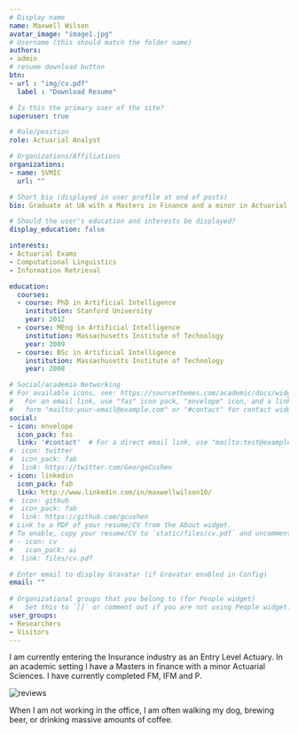 ```yaml
---
# Display name
name: Maxwell Wilson
avatar_image: "image1.jpg"
# Username (this should match the folder name)
authors:
- admin
# resume download button
btn:
- url : "img/cv.pdf"
  label : "Download Resume"

# Is this the primary user of the site?
superuser: true

# Role/position
role: Actuarial Analyst

# Organizations/Affiliations
organizations:
- name: SVMIC
  url: ""

# Short bio (displayed in user profile at end of posts)
bio: Graduate at UA with a Masters in Finance and a minor in Actuarial Science

# Should the user's education and interests be displayed?
display_education: false

interests:
- Actuarial Exams
- Computational Linguistics
- Information Retrieval

education:
  courses:
  - course: PhD in Artificial Intelligence
    institution: Stanford University
    year: 2012
  - course: MEng in Artificial Intelligence
    institution: Massachusetts Institute of Technology
    year: 2009
  - course: BSc in Artificial Intelligence
    institution: Massachusetts Institute of Technology
    year: 2008

# Social/academia Networking
# For available icons, see: https://sourcethemes.com/academic/docs/widgets/#icons
#   For an email link, use "fas" icon pack, "envelope" icon, and a link in the
#   form "mailto:your-email@example.com" or "#contact" for contact widget.
social:
- icon: envelope
  icon_pack: fas
  link: '#contact'  # For a direct email link, use "mailto:test@example.org".
#- icon: twitter
#  icon_pack: fab
#  link: https://twitter.com/GeorgeCushen
- icon: linkedin
  icon_pack: fab
  link: http://www.linkedin.com/in/maxwellwilson10/
#- icon: github
#  icon_pack: fab
#  link: https://github.com/gcushen
# Link to a PDF of your resume/CV from the About widget.
# To enable, copy your resume/CV to `static/files/cv.pdf` and uncomment the lines below.  
# - icon: cv
#   icon_pack: ai
#  link: files/cv.pdf

# Enter email to display Gravatar (if Gravatar enabled in Config)
email: ""
  
# Organizational groups that you belong to (for People widget)
#   Set this to `[]` or comment out if you are not using People widget.  
user_groups:
- Researchers
- Visitors
---
```


I am currently entering the Insurance industry as an Entry Level Actuary. In an academic setting I have a Masters in finance with a minor Actuarial Sciences. I have currently completed FM, IFM and P.

![reviews](../../img/OIP.jpg)

When I am not working in the office, I am often walking my dog, brewing beer, or drinking massive amounts of coffee. 
